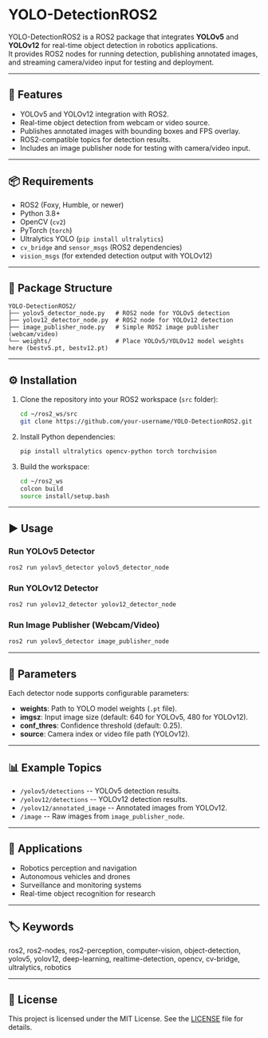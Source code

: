 # YOLO-DetectionROS2

YOLO-DetectionROS2 is a ROS2 package that integrates **YOLOv5** and
**YOLOv12** for real-time object detection in robotics applications.\
It provides ROS2 nodes for running detection, publishing annotated
images, and streaming camera/video input for testing and deployment.

------------------------------------------------------------------------

## 🚀 Features

-   YOLOv5 and YOLOv12 integration with ROS2.
-   Real-time object detection from webcam or video source.
-   Publishes annotated images with bounding boxes and FPS overlay.
-   ROS2-compatible topics for detection results.
-   Includes an image publisher node for testing with camera/video
    input.

------------------------------------------------------------------------

## 📦 Requirements

-   ROS2 (Foxy, Humble, or newer)
-   Python 3.8+
-   OpenCV (`cv2`)
-   PyTorch (`torch`)
-   Ultralytics YOLO (`pip install ultralytics`)
-   `cv_bridge` and `sensor_msgs` (ROS2 dependencies)
-   `vision_msgs` (for extended detection output with YOLOv12)

------------------------------------------------------------------------

## 📂 Package Structure

    YOLO-DetectionROS2/
    ├── yolov5_detector_node.py   # ROS2 node for YOLOv5 detection
    ├── yolov12_detector_node.py  # ROS2 node for YOLOv12 detection
    ├── image_publisher_node.py   # Simple ROS2 image publisher (webcam/video)
    └── weights/                  # Place YOLOv5/YOLOv12 model weights here (bestv5.pt, bestv12.pt)

------------------------------------------------------------------------

## ⚙️ Installation

1.  Clone the repository into your ROS2 workspace (`src` folder):

    ``` bash
    cd ~/ros2_ws/src
    git clone https://github.com/your-username/YOLO-DetectionROS2.git
    ```

2.  Install Python dependencies:

    ``` bash
    pip install ultralytics opencv-python torch torchvision
    ```

3.  Build the workspace:

    ``` bash
    cd ~/ros2_ws
    colcon build
    source install/setup.bash
    ```

------------------------------------------------------------------------

## ▶️ Usage

### Run YOLOv5 Detector

``` bash
ros2 run yolov5_detector yolov5_detector_node
```

### Run YOLOv12 Detector

``` bash
ros2 run yolov12_detector yolov12_detector_node
```

### Run Image Publisher (Webcam/Video)

``` bash
ros2 run yolov5_detector image_publisher_node
```

------------------------------------------------------------------------

## 🔧 Parameters

Each detector node supports configurable parameters:

-   **weights**: Path to YOLO model weights (`.pt` file).
-   **imgsz**: Input image size (default: 640 for YOLOv5, 480 for
    YOLOv12).
-   **conf_thres**: Confidence threshold (default: 0.25).
-   **source**: Camera index or video file path (YOLOv12).

------------------------------------------------------------------------

## 📊 Example Topics

-   `/yolov5/detections` -- YOLOv5 detection results.
-   `/yolov12/detections` -- YOLOv12 detection results.
-   `/yolov12/annotated_image` -- Annotated images from YOLOv12.
-   `/image` -- Raw images from `image_publisher_node`.

------------------------------------------------------------------------

## 🤖 Applications

-   Robotics perception and navigation
-   Autonomous vehicles and drones
-   Surveillance and monitoring systems
-   Real-time object recognition for research

------------------------------------------------------------------------

## 🏷 Keywords

ros2, ros2-nodes, ros2-perception, computer-vision, object-detection,
yolov5, yolov12, deep-learning, realtime-detection, opencv, cv-bridge,
ultralytics, robotics

------------------------------------------------------------------------

## 📜 License

This project is licensed under the MIT License. See the
[LICENSE](LICENSE) file for details.
